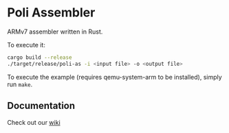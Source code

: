 # Poli Assembler

ARMv7 assembler written in Rust.

To execute it:
```bash
cargo build --release
./target/release/poli-as -i <input file> -o <output file>
```

To execute the example (requires qemu-system-arm to be installed), simply run `make`.

## Documentation

Check out our [wiki](https://github.com/ipTresolavy/poli-as/wiki)
